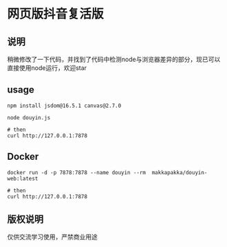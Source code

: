 # 网页版抖音复活版

## 说明
稍微修改了一下代码，并找到了代码中检测node与浏览器差异的部分，现已可以直接使用node运行，欢迎star

## usage
```
npm install jsdom@16.5.1 canvas@2.7.0

node douyin.js

# then
curl http://127.0.0.1:7878
```

## Docker
```
docker run -d -p 7878:7878 --name douyin --rm  makkapakka/douyin-web:latest

# then
curl http://127.0.0.1:7878
```

## 版权说明
仅供交流学习使用，严禁商业用途
